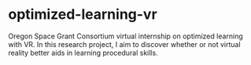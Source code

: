 # optimized-learning-vr
Oregon Space Grant Consortium virtual internship on optimized learning with VR. In this research project, I aim to discover whether or not virtual reality better aids in learning procedural skills.
